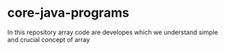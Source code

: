 # core-java-programs
In this repository array code are developes which we understand simple and crucial concept of array
